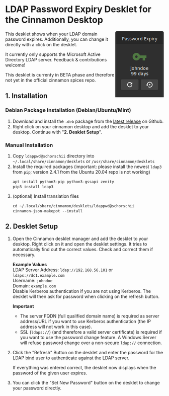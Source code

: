 # LDAP Password Expiry Desklet for the Cinnamon Desktop
<img style="float:right;" align="right" src="ldappwd@schorschii/img/screenshot.png">

This desklet shows when your LDAP domain password expires. Additionally, you can change it directly with a click on the desklet.

It currently only supports the Microsoft Active Directory LDAP server. Feedback & contributions welcome!

This desklet is currenty in BETA phase and therefore not yet in the official cinnamon spices repo.

## 1. Installation
### Debian Package Installation (Debian/Ubuntu/Mint)
1. Download and install the `.deb` package from the [latest release](https://github.com/schorschii/ldappwd-desklet/releases) on Github.
2. Right click on your cinnamon desktop and add the desklet to your desktop. Continue with "**2. Desklet Setup**".

### Manual Installation
1. Copy `ldappwd@schorschii` directory into `~/.local/share/cinnamon/desklets` or `/usr/share/cinnamon/desklets`
2. Install the required packages
   (important: please install the newest `ldap3` from `pip`; version 2.4.1 from the Ubuntu 20.04 repo is not working)
   ```
   apt install python3-pip python3-gssapi zenity
   pip3 install ldap3
   ```
3. (optional) Install translation files
   ```
   cd ~/.local/share/cinnamon/desklets/ldappwd@schorschii
   cinnamon-json-makepot --install
   ```

## 2. Desklet Setup
1. Open the Cinnamon desklet manager and add the desklet to your desktop. Right click on it and open the desklet settings. It tries to automatically find out the correct values. Check and correct them if necessary.  

   **Example Values**  
   LDAP Server Address: `ldap://192.168.56.101` or `ldaps://dc1.example.com`  
   Username: `johndoe`  
   Domain: `example.com`  
   Disable Kerberos authentication if you are not using Kerberos. The desklet will then ask for password when clicking on the refresh button.  

   **Important**  
   - The server FQDN (full qualified domain name) is required as server address/URL if you want to use Kerberos authentication (the IP address will not work in this case).
   - SSL (`ldaps://`) (and therefore a valid server certificate) is required if you want to use the password change feature. A Windows Server will refuse password change over a non-secure `ldap://` connection.

2. Click the "Refresh" Button on the desklet and enter the password for the LDAP bind user to authenticate against the LDAP server.  

   If everything was entered correct, the desklet now displays when the password of the given user expires.

3. You can click the "Set New Password" button on the desklet to change your password directly.
